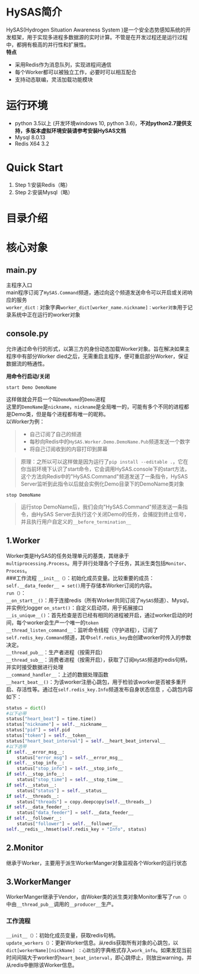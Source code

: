 # HySAS简介
HySAS(Hydrogen Situation Awareness System )是一个安全态势感知系统的开发框架，用于实现多进程多数据源的实时计算。不管是在开发过程还是运行过程中，都拥有极高的并行性和扩展性。  
**特点**
+ 采用Redis作为消息队列，实现进程间通信
+ 每个Worker都可以被独立工作，必要时可以相互配合
+ 支持动态联编，灵活加载功能模块


# 运行环境
 - python 3.5以上 (开发环境windows 10, python 3.6)，**不对python2.7提供支持，多版本虚拟环境安装请参考安装HySAS文档**
 - Mysql 8.0.13
 - Redis X64 3.2

 # Quick Start
1.  Step 1:安装Redis（略）
2.  Step 2:安装Mysql（略）


# 目录介绍


# 核心对象

## main.py
主程序入口  
main程序订阅了`HySAS.Command`频道，通过向这个频道发送命令可以开启或关闭响应的服务  
`worker_dict` : 对象字典`worker_dict[worker_name.nickname]：worker对象`用于记录系统中正在运行的worker对象

## console.py
允许通过命令行的形式，以第三方的身份动态加载Worker对象。旨在解决如果主程序中有部分Worker died之后，无需重启主程序，便可重启部分Worker，保证数据流的畅通性。

**用命令行启动/关闭**
```
start Demo DemoName
```
这样做就会开启一个叫`DemoName`的`Demo`进程  
这里的`DemoName`是`nickname`，`nickname`是全局唯一的，可能有多个不同的进程都是Demo类，但是每个进程都有唯一的昵称。  
以Worker为例：
  >  - 自己订阅了自己的频道
  >  - 每秒向Redis中的`HySAS.Worker.Demo.DemoName.Pub`频道发送一个数字
  >  - 将自己订阅收到的内容打印到屏幕

> 原理：之所以可以这样做是因为运行了`pip install --editable .`，它在你当前环境下认识了start命令，它会调用HySAS.console下的start方法，这个方法向Redis中的"HySAS.Command"频道发送了一条指令，HySAS Server监听到此指令以后就会实例化Demo目录下的DemoName类对象

```
stop DemoName
```
> 运行stop DemoName后，我们会向"HySAS.Command"频道发送一条指令，由HySAS Server去执行这个关闭Demo的任务，会捕捉到终止信号，并且执行用户自定义的`__before_termination__`

## 1.Worker
Worker类是HySAS的任务处理单元的基类，其继承于`multiprocessing.Process`。用于并行处理各个子任务，其派生类包括`Monitor`、`Process`。  
###工作流程
`__init__（）`：初始化成员变量。比较重要的成员：`self.__data_feeder__ = set()`用于存储本Worker订阅的内容。  
`run（）`：  
`__on_start__()`：用于连接redis（所有Worker共同订阅了`HySAS`频道）、Mysql，并实例化logger
`on_start()`：自定义启动项，用于拓展接口  
`__is_unique__()`：首先检查是否已经有相同的进程被开启，通过worker启动的时间，每个worker会生产一个唯一的`token`    
`__thread_listen_command__`：监听命令线程（守护进程），订阅了`self.redis_key.Command`频道，其中`self.redis_key`由创建worker时传入的参数决定。  
`__thread_pub__`：生产者进程（按需开启）  
`__thread_sub__`：消费者进程（按需开启），获取了订阅`HySAS`频道的redis句柄，并实时接受数据进行处理  
`__command_handler__`：上述的数据处理函数   
`__heart_beat__()`：为该worker注册心跳包，用于检验该worker是否被多重开启、存活性等。通过在`self.redis_key.Info`频道发布自身状态信息 ，心跳包内容如下：
```python
status = dict()
#以下必带
status["heart_beat"] = time.time()
status["nickname"] = self.__nickname__
status["pid"] = self.pid
status["token"] = self.__token__
status["heart_beat_interval"] = self.__heart_beat_interval__
#以下选带
if self.__error_msg__:
    status["error_msg"] = self.__error_msg__
if self.__stop_info__:
    status["stop_info"] = self.__stop_info__
if self.__stop_info__:
    status["stop_time"] = self.__stop_time__
if self.__status__:
    status["status"] = self.__status__
if self.__threads__:
    status["threads"] = copy.deepcopy(self.__threads__)
if self.__data_feeder__:
    status["data_feeder"] = self.__data_feeder__
if self.__follower__:
    status["follower"] = self.__follower__
self.__redis__.hmset(self.redis_key + "Info", status)
```
## 2.Monitor
继承于Worker，主要用于派生WorkerManger对象监视各个Worker的运行状态

## 3.WorkerManger
WorkerManger继承于Vendor，由Woker类的派生类对象Monitor重写了`run（）`中由`__thread_pub__`调用的`__producer__`生产。  
### 工作流程
`__init__（）`：初始化成员变量，获取redis句柄。  
`update_workers（）`：更新Worker信息。从redis获取所有对象的心跳包，以`dict[workerName][nickName] ：心跳包`的字典格式存入`work_info`。如果发现当前时间间隔大于worker的`heart_beat_interval`，即心跳停止，则放出warning，并从redis中删除该Worker信息。
